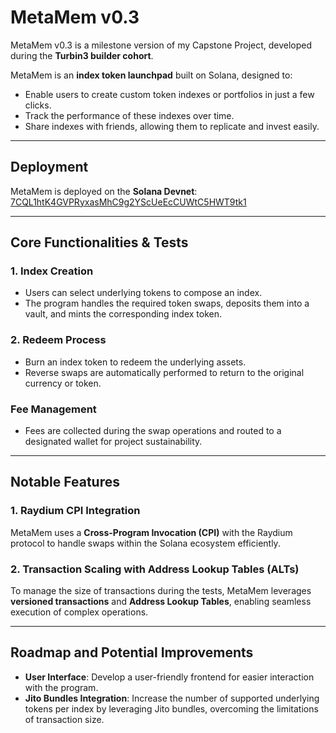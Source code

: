 # MetaMem v0.3  

MetaMem v0.3 is a milestone version of my Capstone Project, developed during the **Turbin3 builder cohort**.  

MetaMem is an **index token launchpad** built on Solana, designed to:  
- Enable users to create custom token indexes or portfolios in just a few clicks.  
- Track the performance of these indexes over time.  
- Share indexes with friends, allowing them to replicate and invest easily.  

---

## Deployment  
MetaMem is deployed on the **Solana Devnet**:  
[7CQL1htK4GVPRyxasMhC9g2YScUeEcCUWtC5HWT9tk1](https://solana.fm/address/7CQL1htK4GVPRyxasMhC9g2YScUeEcCUWtC5HWT9tk1?cluster=devnet-alpha)  

---

## Core Functionalities & Tests

### 1. Index Creation  
- Users can select underlying tokens to compose an index.  
- The program handles the required token swaps, deposits them into a vault, and mints the corresponding index token.  

### 2. Redeem Process  
- Burn an index token to redeem the underlying assets.  
- Reverse swaps are automatically performed to return to the original currency or token.  

### Fee Management  
- Fees are collected during the swap operations and routed to a designated wallet for project sustainability.  

---

## Notable Features  

### **1. Raydium CPI Integration**  
MetaMem uses a **Cross-Program Invocation (CPI)** with the Raydium protocol to handle swaps within the Solana ecosystem efficiently.  

### **2. Transaction Scaling with Address Lookup Tables (ALTs)**  
To manage the size of transactions during the tests, MetaMem leverages **versioned transactions** and **Address Lookup Tables**, enabling seamless execution of complex operations.  

---

## Roadmap and Potential Improvements  

- **User Interface**: Develop a user-friendly frontend for easier interaction with the program.  
- **Jito Bundles Integration**: Increase the number of supported underlying tokens per index by leveraging Jito bundles, overcoming the limitations of transaction size.  

